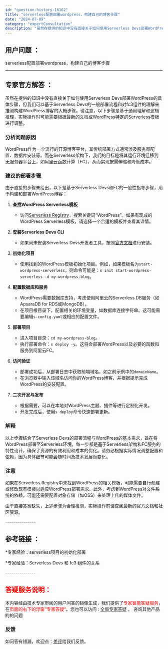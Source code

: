 ```yaml
---
id: "question-history-16162"
title: "serverless配置部署wordpress，构建自己的博客步骤"
date: "2024-07-09"
category: "expertConsultation"
description: "虽然在提供的知识中没有直接关于如何使用Serverless Devs部署WordPress的具体步骤，但我们可以基于Serverless Devs的一般部署流程和对fc3组件的理解来推测构建WordPress博客的大概步骤。请注意，以下步骤是基于通用理解和逻辑推理，实际操作时可能需要根据最新的文档或"
---
```


## 用户问题 ： 
 serverless配置部署wordpress，构建自己的博客步骤  

---------------
## 专家官方解答 ：

虽然在提供的知识中没有直接关于如何使用Serverless Devs部署WordPress的具体步骤，但我们可以基于Serverless Devs的一般部署流程和对fc3组件的理解来推测构建WordPress博客的大概步骤。请注意，以下步骤是基于通用理解和逻辑推理，实际操作时可能需要根据最新的文档或WordPress特定的Serverless模板进行调整。

### 分析问题原因

WordPress作为一个流行的开源博客平台，其传统部署方式通常涉及服务器配置、数据库安装等。而在Serverless架构下，我们的目标是将其运行环境迁移到无服务器平台上，如阿里云函数计算（FC），从而实现按需伸缩和降低成本。

### 建议的部署步骤

由于直接的步骤未给出，以下是基于Serverless Devs和FC的一般性指导步骤，用于构建和部署WordPress博客：

1. **查找WordPress Serverless模板**
   - 访问[Serverless Registry](http://www.devsapp.cn/application.html)，搜索关键词“WordPress”。如果有现成的WordPress Serverless模板，请选择一个合适的模板并查看其详情。

2. **安装Serverless Devs CLI**
   - 如果尚未安装Serverless Devs开发者工具，按照[官方文档](https://www.serverless-devs.com/serverless-devs/install)进行安装。

3. **初始化项目**
   - 使用找到的WordPress模板初始化项目。例如，如果模板名为`start-wordpress-serverless`，则命令可能是：`s init start-wordpress-serverless -d my-wordpress-blog`。

4. **配置数据库和服务**
   - WordPress需要数据库支持，考虑使用阿里云的Serverless DB服务（如ApsaraDB for RDS或MongoDB）。
   - 在项目根目录下，配置相关的环境变量，如数据库连接字符串。这可能需要编辑`s-config.yaml`或相应的配置文件。

5. **部署项目**
   - 进入项目目录：`cd my-wordpress-blog`。
   - 执行部署命令：`s deploy -y`。这将会部署WordPress以及必要的函数和服务到阿里云FC。

6. **访问验证**
   - 部署成功后，从部署日志中获取前端域名，如之前示例中的`domainName`。
   - 在浏览器中输入该域名访问你的WordPress博客，并根据提示完成WordPress的安装配置。

7. **二次开发与发布**
   - 根据需要，可以在本地对WordPress主题、插件等进行定制化开发。
   - 开发完成后，使用`s deploy`命令快速部署更新。

### 解释

以上步骤结合了Serverless Devs的部署流程与WordPress的基本需求，旨在将WordPress部署至Serverless环境。每一步都是基于Serverless架构和FC服务的特性设计，确保了资源的有效利用和成本的优化。请务必根据实际情况调整配置和依赖，因为具体细节可能会随时间及技术发展而变化。

### 注意

如果在Serverless Registry中未找到WordPress的相关模板，可能需要自行创建或修改现有模板以适应WordPress部署需求。此外，考虑到WordPress对文件系统的依赖，可能还需要配置对象存储（如OSS）来处理上传的媒体文件。

由于直接答案缺失，上述步骤为合理推测，实际操作前请查阅最新的官方文档和社区资源。


<font color="#949494">---------------</font> 


## 参考链接 ：

*专家经验：serverless项目的初始化部署 
 
 *专家经验：Serverless Devs 和 fc3 组件的关系 


 <font color="#949494">---------------</font> 
 


## <font color="#FF0000">答疑服务说明：</font> 

本内容经由技术专家审阅的用户问答的镜像生成，我们提供了<font color="#FF0000">专家智能答疑服务</font>，在<font color="#FF0000">页面的右下的浮窗”专家答疑“</font>。您也可以访问 : [全局专家答疑](https://answer.opensource.alibaba.com/docs/intro) 。 咨询其他产品的的问题

### 反馈
如问答有错漏，欢迎点：[差评](https://ai.nacos.io/user/feedbackByEnhancerGradePOJOID?enhancerGradePOJOId=16164)给我们反馈。
